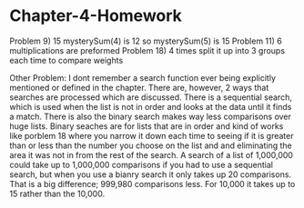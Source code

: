 Chapter-4-Homework
==================

Problem 9) 15 mysterySum(4) is 12 so mysterySum(5) is 15
Problem 11) 6 multiplications are preformed 
Problem 18) 4 times   split it up into 3 groups each time to compare weights

Other Problem:    I dont remember a search function ever being explicitly mentioned or defined in the chapter. 
There are, however, 2 ways that searches are processed which are discussed. There is a sequential search, which is used 
when the list is not in order and looks at the data until it finds a match. There is also the binary search makes 
way less comparisons over huge lists. Binary seaches are for lists that are in order and kind of works like porblem 18 
where you narrow it down each time to seeing if it is greater than or less than the number you choose on the list and and
eliminating the area it was not in from the rest of the search.  A search of a list of 1,000,000 could take up to 1,000,000 
comparisons if you had to use a sequential search, but when you use a bianry search it only takes up 20 comparisons. That
is a big difference; 999,980 comparisons less. For 10,000 it takes up to 15 rather than the 10,000. 

